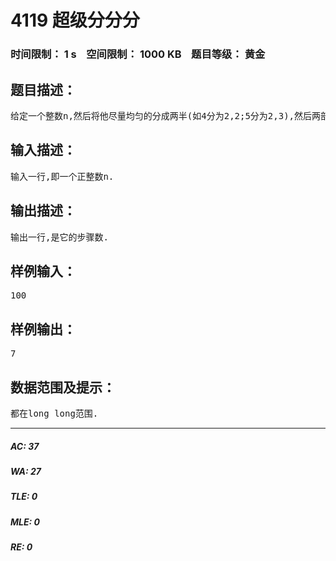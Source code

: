 # 4119 超级分分分   
### 时间限制： 1 s&nbsp;&nbsp;&nbsp;&nbsp;空间限制： 1000 KB&nbsp;&nbsp;&nbsp;&nbsp;题目等级： 黄金  
## 题目描述：  

<pre>
给定一个整数n,然后将他尽量均匀的分成两半(如4分为2,2;5分为2,3),然后两部分同时这样做,直到分出来都是一为止.求我们需要将它分成一的步骤数.
</pre>
  
  
## 输入描述：  

<pre>
输入一行,即一个正整数n.
</pre>
  
  
## 输出描述：  

<pre>
输出一行,是它的步骤数.
</pre>
  
  
## 样例输入：  

<pre>
100
</pre>
  
  
## 样例输出：  

<pre>
7
</pre>
  
  
## 数据范围及提示：  

<pre>
都在long long范围.
</pre>
  
  
***  

##### AC: 37  
##### WA: 27  
##### TLE: 0  
##### MLE: 0  
##### RE: 0  
